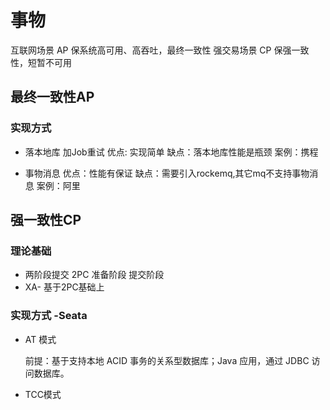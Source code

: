 # 事物

互联网场景 AP 保系统高可用、高吞吐，最终一致性
强交易场景 CP 保强一致性，短暂不可用

## 最终一致性AP

### 实现方式

- 落本地库 加Job重试 优点: 实现简单  缺点：落本地库性能是瓶颈 案例：携程

- 事物消息   优点：性能有保证  缺点：需要引入rockemq,其它mq不支持事物消息  案例：阿里

  

## 强一致性CP

### 理论基础

- 两阶段提交 2PC  准备阶段  提交阶段
- XA- 基于2PC基础上




### 实现方式 -Seata

- AT 模式

  前提：基于支持本地 ACID 事务的关系型数据库；Java 应用，通过 JDBC 访问数据库。

- TCC模式



